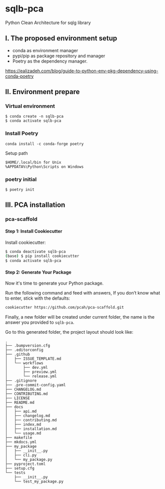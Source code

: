 # sqlb-pca
Python Clean Architecture for sqlg library
## I. The proposed environment setup
- conda as environment manager
- pypi/pip as package repository and manager 
- Poetry as the dependency manager.

https://ealizadeh.com/blog/guide-to-python-env-pkg-dependency-using-conda-poetry


## II. Environment prepare

### Virtual environment 

```
$ conda create -n sqlb-pca
$ conda activate sqlb-pca

```

### Install Poetry

```
conda install -c conda-forge poetry
```

Setup path 
```
$HOME/.local/bin for Unix
%APPDATA%\Python\Scripts on Windows
```


### poetry initial
```
$ poetry init
```

## III. PCA installation

### pca-scaffold
#### Step 1: Install Cookiecutter

Install cookiecutter:

``` bash
$ conda deactivate sqlb-pca
(base) $ pip install cookiecutter
$ conda activate sqlb-pca
```

#### Step 2: Generate Your Package

Now it's time to generate your Python package.

Run the following command and feed with answers, If you don’t know what to enter, stick with the defaults:

```bash
cookiecutter https://github.com/pcah/pca-scaffold.git
```

Finally, a new folder will be created under current folder, the name is the answer you
provided to `sqlb-pca`.

Go to this generated folder, the project layout should look like:

```text
.
├── .bumpversion.cfg
├── .editorconfig
├── .github
│   ├── ISSUE_TEMPLATE.md
│   └── workflows
│       ├── dev.yml
│       ├── preview.yml
│       └── release.yml
├── .gitignore
├── .pre-commit-config.yaml
├── CHANGELOG.md
├── CONTRIBUTING.md
├── LICENSE
├── README.md
├── docs
│   ├── api.md
│   ├── changelog.md
│   ├── contributing.md
│   ├── index.md
│   ├── installation.md
│   └── usage.md
├── makefile
├── mkdocs.yml
├── my_package
│   ├── __init__.py
│   ├── cli.py
│   └── my_package.py
├── pyproject.toml
├── setup.cfg
└── tests
    ├── __init__.py
    └── test_my_package.py

```
